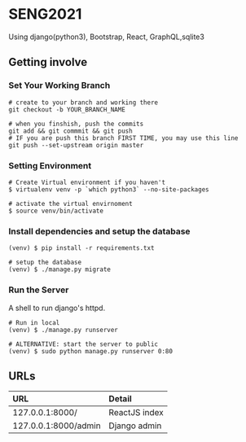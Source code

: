 # SENG2021

Using django(python3), Bootstrap, React, GraphQL,sqlite3

## Getting involve

### Set Your Working Branch

```shell
# create to your branch and working there
git checkout -b YOUR_BRANCH_NAME

# when you finshish, push the commits
git add && git commmit && git push
# IF you are push this branch FIRST TIME, you may use this line
git push --set-upstream origin master
```

### Setting Environment

```shell
# Create Virtual environment if you haven't
$ virtualenv venv -p `which python3` --no-site-packages
```

```shell
# activate the virtual envirnoment
$ source venv/bin/activate
```

### Install dependencies and setup the database
```shell
(venv) $ pip install -r requirements.txt

# setup the database
(venv) $ ./manage.py migrate
```

### Run the Server

A shell to run django's httpd.

```shell
# Run in local
(venv) $ ./manage.py runserver

# ALTERNATIVE: start the server to public
(venv) $ sudo python manage.py runserver 0:80
```

## URLs

URL | Detail
:--- | :---
127.0.0.1:8000/ | ReactJS index
127.0.0.1:8000/admin | Django admin
